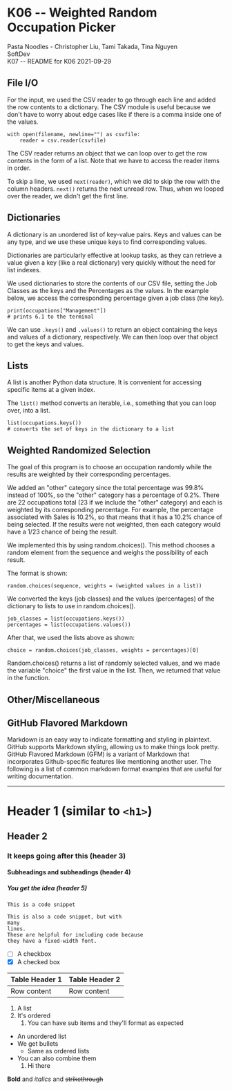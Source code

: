 # K06 -- Weighted Random Occupation Picker

Pasta Noodles - Christopher Liu, Tami Takada, Tina Nguyen </br>
SoftDev </br>
K07 -- README for K06
2021-09-29

## File I/O
For the input, we used the CSV reader to go through each line and added the row
contents to a dictionary. The CSV module is useful because we don't have to
worry about edge cases like if there is a comma inside one of the values.

```
with open(filename, newline="") as csvfile:
    reader = csv.reader(csvfile)
```

The CSV reader returns an object that we can loop over to get the row contents
in the form of a list. Note that we have to access the reader items in order.

To skip a line, we used `next(reader)`, which we did to skip the row with the
column headers. `next()` returns the next unread row. Thus, when we looped over
the reader, we didn't get the first line.

## Dictionaries
A dictionary is an unordered list of key-value pairs. Keys and values can be
any type, and we use these unique keys to find corresponding values.

Dictionaries are particularly effective at lookup tasks, as they can retrieve a
value given a key (like a real dictionary) very quickly without the need for
list indexes.

We used dictionaries to store the contents of our CSV file, setting the Job
Classes as the keys and the Percentages as the values. In the example below, we
access the corresponding percentage given a job class (the key).

```
print(occupations["Management"])
# prints 6.1 to the terminal
```

We can use `.keys()` and `.values()` to return an object containing the keys
and values of a dictionary, respectively. We can then loop over that object to
get the keys and values.

## Lists
A list is another Python data structure. It is convenient for accessing
specific items at a given index.

The `list()` method converts an iterable, i.e., something that you can loop
over, into a list.

```
list(occupations.keys())
# converts the set of keys in the dictionary to a list
```

## Weighted Randomized Selection

The goal of this program is to choose an occupation randomly while the results
are weighted by their corresponding percentages.

We added an "other" category since the total percentage was 99.8% instead of 100%,
so the "other" category has a percentage of 0.2%. There are 22 occupations total
(23 if we include the "other" category) and each is weighted by its corresponding
percentage. For example, the percentage associated with Sales is 10.2%, so that means
that it has a 10.2% chance of being selected. If the results were not weighted, then
each category would have a 1/23 chance of being the result.

We implemented this by using random.choices(). This method chooses a random
element from the sequence and weighs the possibility of each result.

The format is shown:

```
random.choices(sequence, weights = (weighted values in a list))
```

We converted the keys (job classes) and the values (percentages) of the dictionary
to lists to use in random.choices().

```
job_classes = list(occupations.keys())
percentages = list(occupations.values())
```

After that, we used the lists above as shown:

```
choice = random.choices(job_classes, weights = percentages)[0]
```

Random.choices() returns a list of randomly selected values, and we made the variable "choice"
the first value in the list. Then, we returned that value in the function.


## Other/Miscellaneous



## GitHub Flavored Markdown
Markdown is an easy way to indicate formatting and styling in plaintext. GitHub
supports Markdown styling, allowing us to make things look pretty. GitHub
Flavored Markdown (GFM) is a variant of Markdown that incorporates
Github-specific features like mentioning another user. The following is a list
of common markdown format examples that are useful for writing documentation.

---

# Header 1 (similar to `<h1>`)
## Header 2
### It keeps going after this (header 3)
#### Subheadings and subheadings (header 4)
##### You get the idea (header 5)

`This is a code snippet`
```
This is also a code snippet, but with
many
lines.
These are helpful for including code because
they have a fixed-width font.
```

- [ ] A checkbox
- [x] A checked box

| Table Header 1 | Table Header 2 |
| --- | --- |
| Row content | Row content |

1. A list
2. It's ordered
   1. You can have sub items and they'll format as expected

* An unordered list
* We get bullets
    * Same as ordered lists
* You can also combine them
    1. Hi there

**Bold** and *italics* and ~~strikethrough~~
